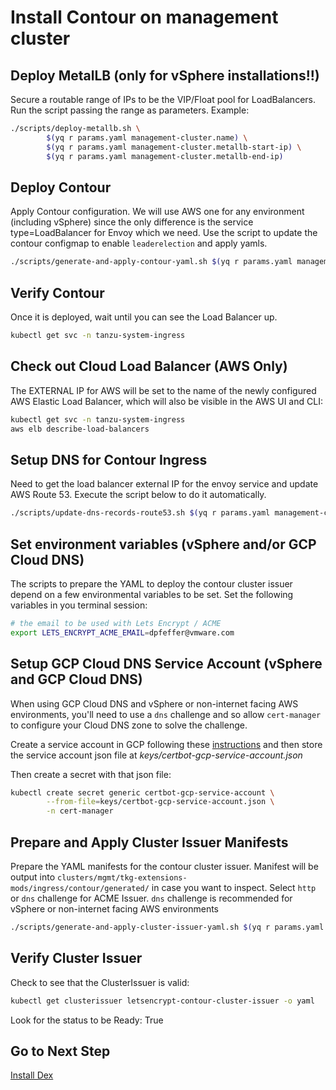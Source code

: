 # Install Contour on management cluster

## Deploy MetalLB (only for vSphere installations!!)
Secure a routable range of IPs to be the VIP/Float pool for LoadBalancers.
Run the script passing the range as parameters. Example:

```bash
./scripts/deploy-metallb.sh \
        $(yq r params.yaml management-cluster.name) \
        $(yq r params.yaml management-cluster.metallb-start-ip) \
        $(yq r params.yaml management-cluster.metallb-end-ip)
```

## Deploy Contour

Apply Contour configuration. We will use AWS one for any environment (including vSphere) since the only difference is the service type=LoadBalancer for Envoy which we need.  Use the script to update the contour configmap to enable `leaderelection` and apply yamls.
```bash
./scripts/generate-and-apply-contour-yaml.sh $(yq r params.yaml management-cluster.name)
```

## Verify Contour

Once it is deployed, wait until you can see the Load Balancer up.  

```bash
kubectl get svc -n tanzu-system-ingress
```

## Check out Cloud Load Balancer (AWS Only)

The EXTERNAL IP for AWS will be set to the name of the newly configured AWS Elastic Load Balancer, which will also be visible in the AWS UI and CLI:

```bash
kubectl get svc -n tanzu-system-ingress
aws elb describe-load-balancers
```

## Setup DNS for Contour Ingress

Need to get the load balancer external IP for the envoy service and update AWS Route 53.  Execute the script below to do it automatically.

```bash
./scripts/update-dns-records-route53.sh $(yq r params.yaml management-cluster.ingress-fqdn)
```

## Set environment variables (vSphere and/or GCP Cloud DNS)

The scripts to prepare the YAML to deploy the contour cluster issuer depend on a few environmental variables to be set.  Set the following variables in you terminal session:

```bash
# the email to be used with Lets Encrypt / ACME
export LETS_ENCRYPT_ACME_EMAIL=dpfeffer@vmware.com
```

## Setup GCP Cloud DNS Service Account (vSphere and GCP Cloud DNS)

When using GCP Cloud DNS and vSphere or non-internet facing AWS environments, you'll need to use a `dns` challenge and so allow `cert-manager` to configure your Cloud DNS zone to solve the challenge.

Create a service account in GCP following these [instructions](https://certbot-dns-google.readthedocs.io/en/stable/) and then store the service account json file at *keys/certbot-gcp-service-account.json*

Then create a secret with that json file:
```bash
kubectl create secret generic certbot-gcp-service-account \
        --from-file=keys/certbot-gcp-service-account.json \
        -n cert-manager
```

## Prepare and Apply Cluster Issuer Manifests

Prepare the YAML manifests for the contour cluster issuer.  Manifest will be output into `clusters/mgmt/tkg-extensions-mods/ingress/contour/generated/` in case you want to inspect.
Select `http` or `dns` challenge for ACME Issuer. `dns` challenge is recommended for vSphere or non-internet facing AWS environments
```bash
./scripts/generate-and-apply-cluster-issuer-yaml.sh $(yq r params.yaml management-cluster.name) http
```

## Verify Cluster Issuer

Check to see that the ClusterIssuer is valid:

```bash
kubectl get clusterissuer letsencrypt-contour-cluster-issuer -o yaml
```

Look for the status to be Ready: True

## Go to Next Step

[Install Dex](07_dex_mgmt.md)